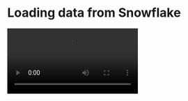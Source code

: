# Loading data from Snowflake

<video controls>
    <source src="https://user-images.githubusercontent.com/46192475/182823489-e5c868b7-00eb-47e7-a16b-6727f4e26639.mp4" type="video/mp4">
</video>
